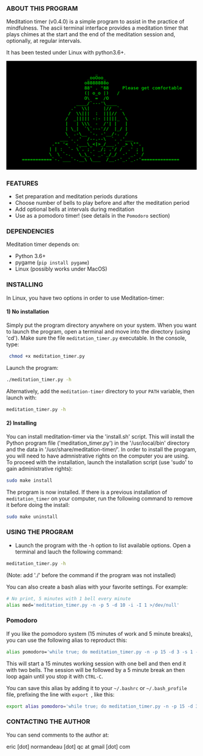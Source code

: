 ### ABOUT THIS PROGRAM

Meditation timer (v0.4.0) is a simple program to assist in the practice of
mindfulness. The ascii terminal interface provides a meditation timer that
plays chimes at the start and the end of the meditation session and, optionally,
at regular intervals.

It has been tested under Linux with python3.6+.

![Meditation Timer](data/med.png)

### FEATURES

 - Set preparation and meditation periods durations
 - Choose number of bells to play before and after the meditation period
 - Add optional bells at intervals during meditation
 - Use as a pomodoro timer! (see details in the `Pomodoro` section)

### DEPENDENCIES

Meditation timer depends on:

- Python 3.6+
- pygame (`pip install pygame`)
- Linux (possibly works under MacOS)

### INSTALLING

In Linux, you have two options in order to use Meditation-timer:

#### 1) No installation

Simply put the program directory anywhere on your system. When you want to
launch the program, open a terminal and move into the directory (using 'cd').
Make sure the file `meditation_timer.py` executable. In the console, type:

```bash
 chmod +x meditation_timer.py
```

Launch the program:

```bash
./meditation_timer.py -h
```

Alternatively, add the `meditation-timer` directory to your `PATH` variable,
then launch with:

```bash
meditation_timer.py -h
```

#### 2) Installing

You can install meditation-timer via the 'install.sh' script. This will install
the Python program file ('meditation_timer.py') in the '/usr/local/bin'
directory and the data in '/usr/share/meditation-timer/'. In order to install
the program, you will need to have admnistrative rights on the computer you are
using. To proceed with the installation, launch the installation script (use
'sudo' to gain administrative rights):

```bash
sudo make install
```

The program is now installed. If there is a previous installation of
`meditation_timer` on your computer, run the following command to remove it
before doing the install:

```bash
sudo make uninstall
```

### USING THE PROGRAM

- Launch the program with the -h option to list available options.
  Open a terminal and lauch the following command:

```bash
meditation_timer.py -h
```

(Note: add './' before the command if the program was not installed)

You can also create a bash alias with your favorite settings. For example:

```bash
# No print, 5 minutes with 1 bell every minute
alias med='meditation_timer.py -n -p 5 -d 10 -i -I 1 >/dev/null'
```

### Pomodoro

If you like the pomodoro system (15 minutes of work and 5 minute breaks), you
can use the following alias to reproduct this:

```bash
alias pomodoro='while true; do meditation_timer.py -n -p 15 -d 3 -s 1 -e 2 >/dev/null; sleep 5m; done'
```

This will start a 15 minutes working session with one bell and then end it with
two bells. The session will be followed by a 5 minute break an then loop again 
until you stop it with `CTRL-C`.

You can save this alias by adding it to your `~/.bashrc` or `~/.bash_profile`
file, prefixing the line with `export `, like this:

```bash
export alias pomodoro='while true; do meditation_timer.py -n -p 15 -d 3 -s 1 -e 2 >/dev/null; sleep 5m; done'
```

### CONTACTING THE AUTHOR

You can send comments to the author at:

eric [dot] normandeau [dot] qc at gmail [dot] com

